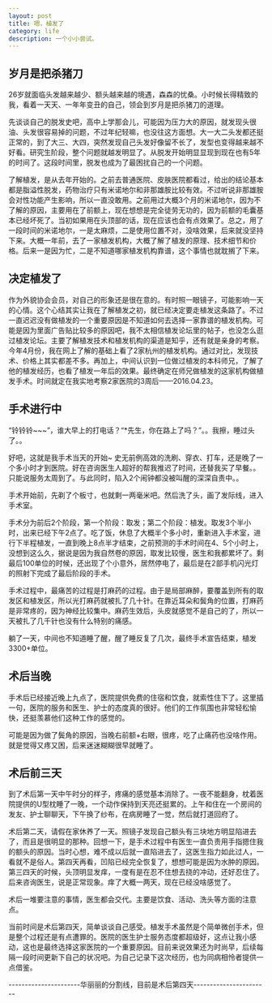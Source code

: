 ```yaml
---
layout: post
title: 嗯，植发了
category: life
description: 一个小小尝试。
---
```


## 岁月是把杀猪刀

26岁就面临头发越来越少、额头越来越的境遇，森森的忧桑。小时候长得精致的我，看着一天天、一年年变丑的自己，领会到岁月是把杀猪刀的道理。

先谈谈自己的脱发史吧，高中上学那会儿，可能因为压力大的原因，就发现头很油、头发很容易掉的问题，不过年纪轻嘛，也没往这方面想。大一大二头发都还挺正常的，到了大三、大四，突然发现自己头发好像留不长了，发型也变得越来越不好看。研究生阶段，整个问题就越发明显了。从脱发开始明显显现到现在也有5年的时间了。这段时间里，脱发也成为了最困扰自己的一个问题。

了解植发，是从去年开始的。之前去普通医院、皮肤医院都看过，给出的结论基本都是脂溢性脱发，药物治疗只有米诺地尔和非那雄胺比较有效。不过听说非那雄胺会对性功能产生影响，所以一直没敢用。之前用过大概3个月的米诺地尔，因为不了解的原因，主要用在了前额上，现在想想是完全徒劳无功的，因为前额的毛囊基本已经坏死了。当初如果用在头顶部的话，现在应该也会有点效果了。总之，用了一段时间的米诺地尔，一是太麻烦，二是使用位置不对，没啥效果，后来就没坚持下来。大概一年前，去了一家植发机构，大概了解了植发的原理、技术细节和价格。后来一是因为忙，二是不知道哪家植发机构靠谱，这个事情也就耽搁了下来。

## 决定植发了

作为外貌协会会员，对自己的形象还是很在意的。有时照一眼镜子，可能影响一天的心情。这个心结其实让我在了解植发之初，就已经决定要走植发这条路了。不过一直迟迟没有做植发的一个重要原因是不知道如何去选择一家靠谱的植发机构。可能是因为里面广告贴比较多的原因吧，我不太相信植发论坛里的帖子，也没怎么逛过植发论坛。主要了解植发技术和植发机构的渠道是知乎，还有就是亲身的考察。今年4月份，我在网上了解的基础上看了2家杭州的植发机构。通过对比，发现技术、价格上其实都差不多。再加上，中间认识到一位做过植发的本科师兄，了解了他的植发经历，也看了植发一年后的效果。最终确定在师兄做植发的这家机构做植发手术。时间就定在我实地考察2家医院的3周后——2016.04.23。

## 手术进行中

“铃铃铃~~~”，谁大早上的打电话？“*先生，你在路上了吗？”。。我擦，睡过头了。。

好吧，这就是我手术当天的开始~ 史无前例高效的洗刷、穿衣、打车，还是晚了一个多小时才到医院。好在咨询医生人超好的帮我推迟了时间，还替我买了早餐。。只能说服务太周到了。与此同时，陷入2个闹钟都没被叫醒的深深自责中。。

手术开始前，先剃了个板寸，也就剩一两毫米吧。然后洗了头，画了发际线，进入手术室。

手术分为前后2个阶段，第一个阶段：取发；第二个阶段：植发。取发3个半小时，出来已经下午2点了。吃了饭，休息了大概半个多小时，重新进入手术室，进行下半程植发，一直到晚上8点半才结束，之前预测的手术时间在4、5个小时上，没想到这么久，据说是因为我自然卷的原因，取发比较慢，医生和我都累坏了。剩最后100单位的时候，还出现了个小意外，居然停电了，最后是在2部手机闪光灯的照射下完成了最后阶段的手术。

手术过程中，最痛苦的过程是打麻药的过程。由于是局部麻醉，要覆盖到所有的取发区和植发区，所以光打麻药就被扎了几十针。在靠近耳朵和鬓角的位置，打麻药是非常疼的，因为神经比较集中。麻药生效后，头皮就感觉不是自己的了，所以一天被扎了几千针也没有什么特别的痛感。

躺了一天，中间也不知道睡了醒，醒了睡反复了几次，最终手术宣告结束，植发3300+单位。

## 术后当晚

手术后已经接近晚上九点了，医院提供免费的住宿和饮食，就索性住下了。这里插一句，医院的服务和医生、护士的态度真的很好。他们的工作氛围也非常轻松愉快，还挺羡慕他们这种工作的感觉的。

可能是因为做了鬓角的原因，当晚右前额+右眼，很疼，吃了止痛药也没啥作用。就是觉得又疼又困，后来迷迷糊糊很早就睡了。

## 术后前三天

到了术后第一天中午时分的样子，疼痛的感觉基本消除了。一夜不能翻身，枕着医院提供的U型枕睡了一晚，一个动作保持到天亮还挺累的。上午和住在一个房间的发友、护士聊聊天，下午换了纱布，在病房睡了一觉，然后就打道回府了。

术后第二天，请假在家休养了一天。照镜子发现自己额头有三块地方明显陷进去了，而且是很明显的那种。回想一下，是手术过程中有医生一直负责用手指摁住我的额头的原因。当时心想，难不成以后就一直陷进去了，这医生指力如此过人，一看就不是俗人。第四天再看，凹陷已经完全恢复了，想想可能是因为水肿的原因。第三四天的时候，头顶明显发痒，一度有是在忍不住想去挠的冲动，还好忍住了。后来咨询医生，说是正常现象。痒了大概一两天，现在已经没啥感觉了。

术后一堆要注意的事情，医生都会交代。主要是饮食、活动、洗头等方面的注意点。

当前时间是术后第四天，简单谈谈自己感受。植发手术虽然是个简单微创手术，但是整个过程还是有点遭罪的。医院的医生护士服务态度都超级好，这点让我小感动，这也是最终选择这家医院的一个重要原因。目前来说效果还为时尚早，后续每隔一段时间更新下自己的状况吧。为自己记录下这次经历，也为同病相怜者提供一点借鉴。

----------------------华丽丽的分割线，目前是术后第四天-----------------------









